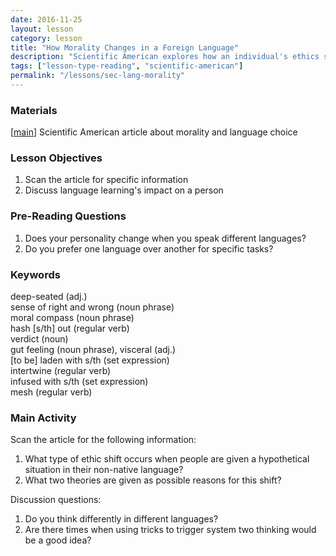 ```yaml
---
date: 2016-11-25
layout: lesson
category: lesson
title: "How Morality Changes in a Foreign Language"
description: "Scientific American explores how an individual's ethics shift when they speak their non-native language"
tags: ["lesson-type-reading", "scientific-american"]
permalink: "/lessons/sec-lang-morality"
---
```

### Materials 

[<a href="https://www.scientificamerican.com/article/how-morality-changes-in-a-foreign-language/" target="_blank">main</a>] Scientific American article about morality and language choice  

### Lesson Objectives 

1. Scan the article for specific information
2. Discuss language learning's impact on a person 

### Pre-Reading Questions 

1. Does your personality change when you speak different languages? 
2. Do you prefer one language over another for specific tasks? 

### Keywords 

deep-seated (adj.)  
sense of right and wrong (noun phrase)  
moral compass (noun phrase)  
hash [s/th] out (regular verb)  
verdict (noun)  
gut feeling (noun phrase), visceral (adj.)  
[to be] laden with s/th (set expression)  
intertwine (regular verb)  
infused with s/th (set expression)  
mesh (regular verb)  

### Main Activity 

Scan the article for the following information: 

1. What type of ethic shift occurs when people are given a hypothetical situation in their non-native language? 
2. What two theories are given as possible reasons for this shift? 

Discussion questions: 

1. Do you think differently in different languages? 
2. Are there times when using tricks to trigger system two thinking would be a good idea?  
